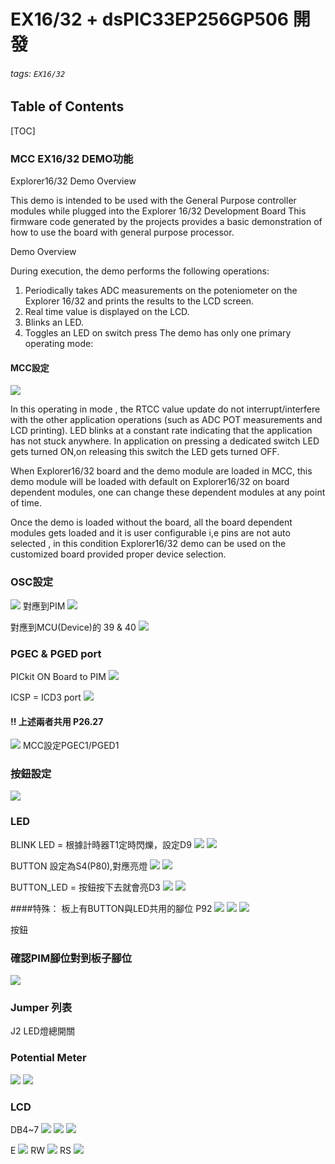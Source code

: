 EX16/32 + dsPIC33EP256GP506 開發
===
###### tags: `EX16/32`

## Table of Contents
[TOC]

### MCC EX16/32 DEMO功能

Explorer16/32 Demo Overview
 

This demo is intended to be used with the General Purpose controller modules while plugged into the Explorer 16/32 Development Board 
This firmware code generated by the projects provides a basic demonstration of how to use the board with general purpose processor.  

Demo Overview
 
During execution, the demo performs the following operations: 

1. Periodically takes ADC measurements on the poteniometer on the Explorer 16/32 and prints the results to the LCD screen. 
2. Real time value is displayed on the LCD. 
3. Blinks an LED. 
4. Toggles an LED on switch press 
The demo has only one primary operating mode: 

#### MCC設定
![](https://i.imgur.com/4qVyV6G.png)

In this operating in mode , the RTCC value update do not interrupt/interfere with the other application operations (such as ADC POT measurements and LCD printing). LED blinks at a constant rate indicating that the application has not stuck anywhere. In application on pressing a dedicated switch LED gets turned ON,on releasing this switch the LED gets turned OFF. 

When Explorer16/32 board and the demo module are loaded in MCC, this demo module will be loaded with default on Explorer16/32 on board dependent modules, one can change these dependent modules at any point of time. 

Once the demo is loaded without the board, all the board dependent modules gets loaded and it is user configurable i,e pins are not auto selected , in this condition Explorer16/32 demo can be used on the customized board provided proper device selection.  


### OSC設定 
![](https://i.imgur.com/Ua86BVW.png)
對應到PIM
![](https://i.imgur.com/G5W4nvz.png)

對應到MCU(Device)的 39 & 40
![](https://i.imgur.com/NUgQxnh.png)


### PGEC & PGED port
PICkit ON Board to PIM
![](https://i.imgur.com/IL7P2Xz.png)

ICSP = ICD3 port
![](https://i.imgur.com/yktClVx.png)

#### !! 上述兩者共用 P26.27
![](https://i.imgur.com/uIHfLnE.png)
MCC設定PGEC1/PGED1

### 按鈕設定
![](https://i.imgur.com/BSi0Gki.png)



### LED

BLINK LED = 根據計時器T1定時閃爍，設定D9
![](https://i.imgur.com/LI21UVQ.png)
![](https://i.imgur.com/nPYJ7Os.png)

BUTTON 設定為S4(P80),對應亮燈
![](https://i.imgur.com/IKFCVAS.png)
![](https://i.imgur.com/w37W99t.png)


BUTTON_LED = 按鈕按下去就會亮D3
![](https://i.imgur.com/hymmJBZ.png)
![](https://i.imgur.com/Q8CxPJB.png)


####特殊：
板上有BUTTON與LED共用的腳位 P92
![](https://i.imgur.com/HNRfI5q.png)
![](https://i.imgur.com/i0ehsiJ.png)
![](https://i.imgur.com/mJ9O5OO.png)

按鈕

### 確認PIM腳位對到板子腳位
![](https://i.imgur.com/OD1zpYS.png)


### Jumper 列表

J2 LED燈總開關


### Potential Meter
![](https://i.imgur.com/ZqegDIK.png)
![](https://i.imgur.com/mzbORLc.png)


### LCD
DB4~7
![](https://i.imgur.com/9Qxnjat.png)
![](https://i.imgur.com/cojP6EJ.png)
![](https://i.imgur.com/0fRk47S.png)

E
![](https://i.imgur.com/lsdPHgC.png)
RW
![](https://i.imgur.com/4ETCjvK.png)
RS
![](https://i.imgur.com/TlHX344.png)
